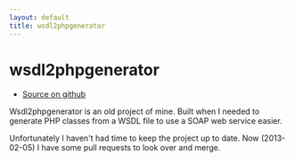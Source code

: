 ```yaml
---
layout: default
title: wsdl2phpgenerator
---
```

# wsdl2phpgenerator

<div class="links">
  <ul>
    <li><a href="https://github.com/walle/wsdl2phpgenerator">Source on github</a></li>
  </ul>
</div>

Wsdl2phpgenerator is an old project of mine. Built when I needed to generate PHP classes from a WSDL file to
use a SOAP web service easier.

Unfortunately I haven't had time to keep the project up to date. Now (2013-02-05) I have some pull requests to
look over and merge.